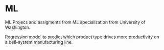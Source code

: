 # ML

ML Projecs and assigments from ML specialization from University of Washington.

Regression model to predict which product type drives more productivity on a bell-system manufacturing line.
